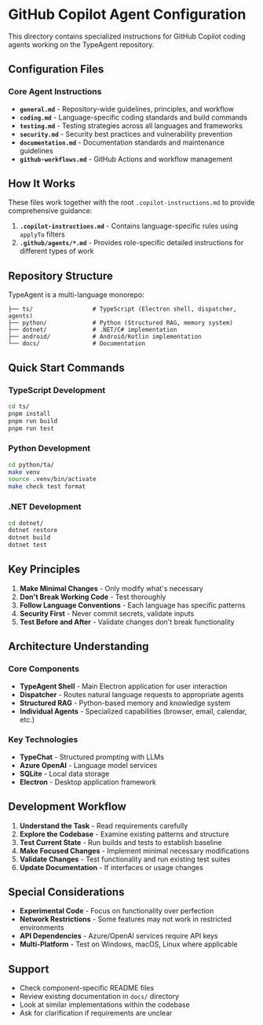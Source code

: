 # GitHub Copilot Agent Configuration

This directory contains specialized instructions for GitHub Copilot coding agents working on the TypeAgent repository.

## Configuration Files

### Core Agent Instructions
- **`general.md`** - Repository-wide guidelines, principles, and workflow
- **`coding.md`** - Language-specific coding standards and build commands
- **`testing.md`** - Testing strategies across all languages and frameworks
- **`security.md`** - Security best practices and vulnerability prevention
- **`documentation.md`** - Documentation standards and maintenance guidelines
- **`github-workflows.md`** - GitHub Actions and workflow management

## How It Works

These files work together with the root `.copilot-instructions.md` to provide comprehensive guidance:

1. **`.copilot-instructions.md`** - Contains language-specific rules using `applyTo` filters
2. **`.github/agents/*.md`** - Provides role-specific detailed instructions for different types of work

## Repository Structure

TypeAgent is a multi-language monorepo:

```
├── ts/                 # TypeScript (Electron shell, dispatcher, agents)
├── python/             # Python (Structured RAG, memory system)
├── dotnet/             # .NET/C# implementation
├── android/            # Android/Kotlin implementation
└── docs/               # Documentation
```

## Quick Start Commands

### TypeScript Development
```bash
cd ts/
pnpm install
pnpm run build
pnpm run test
```

### Python Development  
```bash
cd python/ta/
make venv
source .venv/bin/activate
make check test format
```

### .NET Development
```bash
cd dotnet/
dotnet restore
dotnet build
dotnet test
```

## Key Principles

1. **Make Minimal Changes** - Only modify what's necessary
2. **Don't Break Working Code** - Test thoroughly
3. **Follow Language Conventions** - Each language has specific patterns
4. **Security First** - Never commit secrets, validate inputs
5. **Test Before and After** - Validate changes don't break functionality

## Architecture Understanding

### Core Components
- **TypeAgent Shell** - Main Electron application for user interaction
- **Dispatcher** - Routes natural language requests to appropriate agents  
- **Structured RAG** - Python-based memory and knowledge system
- **Individual Agents** - Specialized capabilities (browser, email, calendar, etc.)

### Key Technologies
- **TypeChat** - Structured prompting with LLMs
- **Azure OpenAI** - Language model services
- **SQLite** - Local data storage
- **Electron** - Desktop application framework

## Development Workflow

1. **Understand the Task** - Read requirements carefully
2. **Explore the Codebase** - Examine existing patterns and structure
3. **Test Current State** - Run builds and tests to establish baseline
4. **Make Focused Changes** - Implement minimal necessary modifications
5. **Validate Changes** - Test functionality and run existing test suites
6. **Update Documentation** - If interfaces or usage changes

## Special Considerations

- **Experimental Code** - Focus on functionality over perfection
- **Network Restrictions** - Some features may not work in restricted environments
- **API Dependencies** - Azure/OpenAI services require API keys
- **Multi-Platform** - Test on Windows, macOS, Linux where applicable

## Support

- Check component-specific README files
- Review existing documentation in `docs/` directory
- Look at similar implementations within the codebase
- Ask for clarification if requirements are unclear